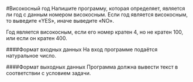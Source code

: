 #Високосный год
Напишите программу, которая определяет, является ли год с данным номером високосным. Если год является високосным, то выведите «YES», иначе выведите «NO».

Год является високосным, если его номер кратен 4, но не кратен 100, или если он кратен 400.

####Формат входных данных
На вход программе подаётся натуральное число.

####Формат выходных данных
Программа должна вывести текст в соответствии с условием задачи.